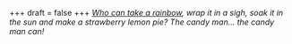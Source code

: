 
+++
draft = false
+++
_[Who can take a rainbow](http://www.borg.com/~superman/songs.html), wrap it in a sigh, soak it in the sun and make a strawberry lemon pie? The candy man... the candy man can!_
